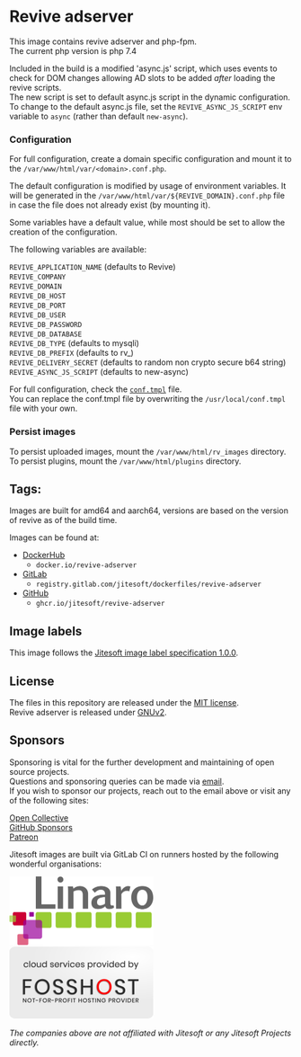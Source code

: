 # Revive adserver

This image contains revive adserver and php-fpm.  
The current php version is php 7.4

Included in the build is a modified 'async.js' script, which uses events to check for DOM changes
allowing AD slots to be added _after_ loading the revive scripts.  
The new script is set to default async.js script in the dynamic configuration.  
To change to the default async.js file, set the `REVIVE_ASYNC_JS_SCRIPT` env 
variable to `async` (rather than default `new-async`).

### Configuration

For full configuration, create a domain specific configuration and mount it to the `/var/www/html/var/<domain>.conf.php`.  

The default configuration is modified by usage of environment variables. It will
be generated in the `/var/www/html/var/${REVIVE_DOMAIN}.conf.php` file in case
the file does not already exist (by mounting it).

Some variables have a default value, while most should be set to allow
the creation of the configuration.

The following variables are available:

`REVIVE_APPLICATION_NAME` (defaults to Revive)  
`REVIVE_COMPANY`  
`REVIVE_DOMAIN`  
`REVIVE_DB_HOST`  
`REVIVE_DB_PORT`  
`REVIVE_DB_USER`  
`REVIVE_DB_PASSWORD`  
`REVIVE_DB_DATABASE`  
`REVIVE_DB_TYPE` (defaults to mysqli)  
`REVIVE_DB_PREFIX` (defaults to rv_)  
`REVIVE_DELIVERY_SECRET` (defaults to random non crypto secure b64 string)  
`REVIVE_ASYNC_JS_SCRIPT` (defaults to new-async)  

For full configuration, check the [`conf.tmpl`](conf.tmpl) file.  
You can replace the conf.tmpl file by overwriting the `/usr/local/conf.tmpl` file with your own.

### Persist images

To persist uploaded images, mount the `/var/www/html/rv_images` directory.  
To persist plugins, mount the `/var/www/html/plugins` directory.

## Tags:

Images are built for amd64 and aarch64, versions are based on the version of revive as of the build time.

Images can be found at:

* [DockerHub](https://hub.docker.com/r/jitesoft/revive-adserve)
  * `docker.io/revive-adserver`
* [GitLab](https://gitlab.com/jitesoft/dockerfiles/revive-adserve)
  * `registry.gitlab.com/jitesoft/dockerfiles/revive-adserver`
* [GitHub](https://github.com/orgs/jitesoft/packages/container/package/revive-adserve)
  * `ghcr.io/jitesoft/revive-adserver`

## Image labels

This image follows the [Jitesoft image label specification 1.0.0](https://gitlab.com/snippets/1866155).

## License

The files in this repository are released under the [MIT license](https://gitlab.com/jitesoft/dockerfiles/php/blob/master/LICENSE).  
Revive adserver is released under [GNUv2](https://github.com/revive-adserver/revive-adserver/blob/master/LICENSE.txt).

## Sponsors

Sponsoring is vital for the further development and maintaining of open source projects.  
Questions and sponsoring queries can be made via <a href="mailto:sponsor@jitesoft.com">email</a>.  
If you wish to sponsor our projects, reach out to the email above or visit any of the following sites:

[Open Collective](https://opencollective.com/jitesoft-open-source)  
[GitHub Sponsors](https://github.com/sponsors/jitesoft)  
[Patreon](https://www.patreon.com/jitesoft)

Jitesoft images are built via GitLab CI on runners hosted by the following wonderful organisations:

<a href="https://www.linaro.org/">
  <img src="https://raw.githubusercontent.com/jitesoft/misc/master/sponsors/linaro.png" width="256" alt="Linaro logo" />
</a>
<a href="https://fosshost.org/">
  <img src="https://raw.githubusercontent.com/jitesoft/misc/master/sponsors/fosshost.png" width="256" alt="Fosshost logo" />
</a>

_The companies above are not affiliated with Jitesoft or any Jitesoft Projects directly._
